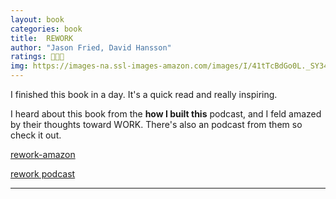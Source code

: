 ```yaml
---
layout: book
categories: book
title:  REWORK
author: "Jason Fried, David Hansson"
ratings: 🍅🍅🍅
img: https://images-na.ssl-images-amazon.com/images/I/41tTcBdGo0L._SY346_.jpg
---
```



 I finished this book in a day. It's a quick read and really inspiring.

 I heard about this book from the  **how I built this** podcast, and I feld amazed by their thoughts toward WORK. There's also an podcast from them so check it out.

 [rework-amazon](https://www.amazon.com/Rework-Jason-Fried/dp/0307463745/ref=sr_1_2?ie=UTF8&qid=1548045337&sr=8-2&keywords=rework)

[rework podcast](https://rework.fm/)


---

